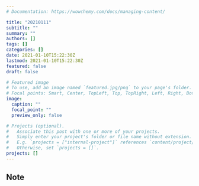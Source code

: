 ```yaml
---
# Documentation: https://wowchemy.com/docs/managing-content/

title: "20210111"
subtitle: ""
summary: ""
authors: []
tags: []
categories: []
date: 2021-01-10T15:22:30Z
lastmod: 2021-01-10T15:22:30Z
featured: false
draft: false

# Featured image
# To use, add an image named `featured.jpg/png` to your page's folder.
# Focal points: Smart, Center, TopLeft, Top, TopRight, Left, Right, BottomLeft, Bottom, BottomRight.
image:
  caption: ""
  focal_point: ""
  preview_only: false

# Projects (optional).
#   Associate this post with one or more of your projects.
#   Simply enter your project's folder or file name without extension.
#   E.g. `projects = ["internal-project"]` references `content/project/deep-learning/index.md`.
#   Otherwise, set `projects = []`.
projects: []
---
```


## Note

